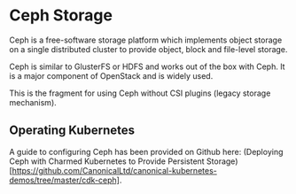 # Ceph Storage

Ceph is a free-software storage platform which implements object storage on a
single distributed cluster to provide object, block and file-level storage.

Ceph is similar to GlusterFS or HDFS and works out of the box with Ceph.
It is a major component of OpenStack and is widely used.

This is the fragment for using Ceph without CSI plugins (legacy storage mechanism).

## Operating Kubernetes

A guide to configuring Ceph has been provided on Github here:
(Deploying Ceph with Charmed Kubernetes to Provide Persistent Storage)
[https://github.com/CanonicalLtd/canonical-kubernetes-demos/tree/master/cdk-ceph].
